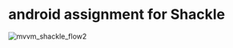 # android assignment for Shackle



![mvvm_shackle_flow2](https://github.com/adeelturk/android-test-assignment/assets/13782135/cd85ed2c-8244-4cd1-8f0e-bba49c2a2d0b)

